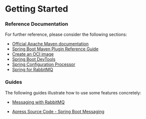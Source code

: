 # Getting Started
### Reference Documentation
For further reference, please consider the following sections:
* [Official Apache Maven documentation](https://maven.apache.org/guides/index.html)
* [Spring Boot Maven Plugin Reference Guide](https://docs.spring.io/spring-boot/docs/2.4.1-SNAPSHOT/maven-plugin/reference/html/)
* [Create an OCI image](https://docs.spring.io/spring-boot/docs/2.4.1-SNAPSHOT/maven-plugin/reference/html/#build-image)
* [Spring Boot DevTools](https://docs.spring.io/spring-boot/docs/2.4.0/reference/htmlsingle/#using-boot-devtools)
* [Spring Configuration Processor](https://docs.spring.io/spring-boot/docs/2.4.0/reference/htmlsingle/#configuration-metadata-annotation-processor)
* [Spring for RabbitMQ](https://docs.spring.io/spring-boot/docs/2.4.0/reference/htmlsingle/#boot-features-amqp)
### Guides
The following guides illustrate how to use some features concretely:
* [Messaging with RabbitMQ](https://spring.io/guides/gs/messaging-rabbitmq/)

* [Apress Source Code - Spring Boot Messaging](https://github.com/Apress/spring-boot-messaging)